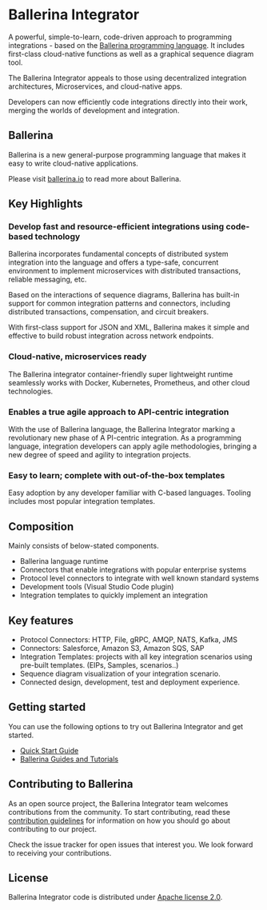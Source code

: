# Ballerina Integrator

A powerful, simple-to-learn, code-driven approach to programming integrations - based on the [Ballerina programming language](ballerina.io). It includes first-class cloud-native functions as well as a graphical sequence diagram tool. 

The Ballerina Integrator appeals to those using decentralized integration architectures, Microservices, and cloud-native apps.

Developers can now efficiently code integrations directly into their work, merging the worlds of development 
and integration.

## Ballerina 

Ballerina is a new general-purpose programming language that makes it easy to write cloud-native applications.

Please visit [ballerina.io](ballerina.io) to read more about Ballerina. 

## Key Highlights

### Develop fast and resource-efficient integrations using code-based technology

Ballerina incorporates fundamental concepts of distributed system integration into the language and offers a type-safe, 
concurrent environment to implement microservices with distributed transactions, reliable messaging, etc.

Based on the interactions of sequence diagrams, Ballerina has built-in support for common integration patterns and 
connectors, including distributed transactions, compensation, and circuit breakers. 

With first-class support for JSON and XML, Ballerina makes it simple and effective to build robust integration 
across network endpoints.

### Cloud-native, microservices ready

The Ballerina integrator container-friendly super lightweight runtime seamlessly works with Docker, Kubernetes, 
Prometheus, and other cloud technologies. 

### Enables a true agile approach to API-centric integration
With the use of Ballerina language, the Ballerina Integrator marking a revolutionary new phase of A
PI-centric integration. As a programming language, integration developers can apply agile methodologies, 
bringing a new degree of speed and agility to integration projects. 


### Easy to learn; complete with out-of-the-box templates
Easy adoption by any developer familiar with C-based languages. Tooling includes most popular integration templates. 

## Composition

Mainly consists of below-stated components.
- Ballerina language runtime
- Connectors that enable integrations with popular enterprise systems
- Protocol level connectors to integrate with well known standard systems
- Development tools (Visual Studio Code plugin)
- Integration templates to quickly implement an integration


## Key features
- Protocol Connectors: HTTP, File, gRPC, AMQP, NATS, Kafka, JMS   
- Connectors: Salesforce, Amazon S3, Amazon SQS, SAP
- Integration Templates:   projects with all key integration scenarios using pre-built templates. 
(EIPs, Samples, scenarios..) 
- Sequence diagram visualization of your integration scenario. 
- Connected design, development, test and deployment experience.

## Getting started

You can use the following options to try out Ballerina Integrator and get started.

* [Quick Start Guide](https://ei.docs.wso2.com/en/latest/ballerina-integrator/getting-started/quick-start-guide/)
* [Ballerina Guides and Tutorials](https://ei.docs.wso2.com/en/latest/ballerina-integrator/learn/about-learn/)

## Contributing to Ballerina

As an open source project, the Ballerina Integrator team welcomes contributions from the community. To start contributing, read these [contribution guidelines](https://github.com/wso2/ballerina-integrator/blob/master/CONTRIBUTING.md) for information on how you should go about contributing to our project.

Check the issue tracker for open issues that interest you. We look forward to receiving your contributions.

## License

Ballerina Integrator code is distributed under [Apache license 2.0](https://github.com/wso2/ballerina-integrator/blob/master/LICENSE).
